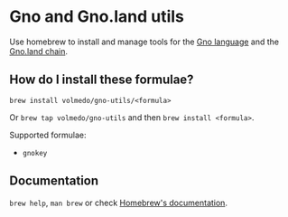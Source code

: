 # Gno and Gno.land utils

Use homebrew to install and manage tools for the [Gno language](https://github.com/gnolang/gno) and the [Gno.land chain](https://gno.land).

## How do I install these formulae?

`brew install volmedo/gno-utils/<formula>`

Or `brew tap volmedo/gno-utils` and then `brew install <formula>`.

Supported formulae:
* `gnokey`

## Documentation

`brew help`, `man brew` or check [Homebrew's documentation](https://docs.brew.sh).
